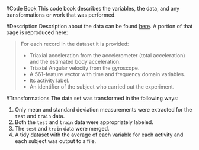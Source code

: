 #Code Book
This code book describes the variables, the data, and any transformations or work that was performed.

#Description
Description about the data can be found [here](http://archive.ics.uci.edu/ml/datasets/Human+Activity+Recognition+Using+Smartphones). A portion of that page is reproduced here:
  >For each record in the dataset it is provided: 
  >* Triaxial acceleration from the accelerometer (total acceleration) and the estimated body acceleration. 
  >* Triaxial Angular velocity from the gyroscope. 
  >* A 561-feature vector with time and frequency domain variables. 
  >* Its activity label. 
  >* An identifier of the subject who carried out the experiment.

#Transformations
The data set was transformed in the following ways:

1. Only mean and standard deviation measurements were extracted for the `test` and `train` data.
2. Both the `test` and `train` data were appropriately labeled.
3. The `test` and `train` data were merged.
4. A tidy dataset with the average of each variable for each activity and each subject was output to a file.
